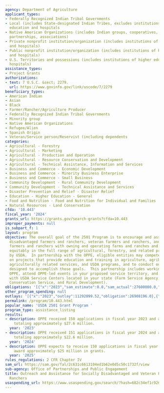 ```yaml
---
agency: Department of Agriculture
applicant_types:
- Federally Recognized Indian Tribal Governments
- Local (includes State-designated Indian Tribes, excludes institutions of higher
  education and hospitals
- Native American Organizations (includes Indian groups, cooperatives, corporations,
  partnerships, associations)
- Private nonprofit institution/organization (includes institutions of higher education
  and hospitals)
- Public nonprofit institution/organization (includes institutions of higher education
  and hospitals)
- U.S. Territories and possessions (includes institutions of higher education and
  hospitals)
assistance_types:
- Project Grants
authorizations:
- text: 7 U.S.C. &sect; 2279.
  url: https://www.govinfo.gov/link/uscode/7/2279
beneficiary_types:
- American Indian
- Asian
- Black
- Farmer/Rancher/Agriculture Producer
- Federally Recognized Indian Tribal Governments
- Minority group
- Native American Organizations
- Refugee/Alien
- Spanish Origin
- Veteran/Service person/Reservist (including dependents
categories:
- Agricultural - Forestry
- Agricultural - Marketing
- Agricultural - Production and Operation
- Agricultural - Resource Conservation and Development
- Agricultural - Technical Assistance, Information and Services
- Business and Commerce - Economic Development
- Business and Commerce - Minority Business Enterprise
- Business and Commerce - Small Business
- Community Development - Rural Community Development
- Community Development - Technical Assistance and Services
- Disaster Prevention and Relief - Disaster Relief
- Education - Higher Education - General
- Food and Nutrition - Food and Nutrition for Individual and Families
- Natural Resources - Land Conservation
cfda: '10.443'
fiscal_year: '2024'
grants_url: https://grants.gov/search-grants?cfda=10.443
improper_payments: null
is_subpart_f: 1
layout: program
objective: The overall goal of the 2501 Program is to encourage and assist socially
  disadvantaged farmers and ranchers, veteran farmers and ranchers, and beginning
  farmers and ranchers with owning and operating farms and ranches and in participating
  equitably in the full range of agricultural, forestry, and related programs offered
  by USDA.  In partnership with the OPPE, eligible entities may compete for funding
  on projects that provide education and training in agriculture, agribusiness, forestry,
  agriculturally related services, and USDA programs, and to conduct outreach initiatives
  designed to accomplish those goals.  This partnership includes working closely with
  OPPE, attend OPPE-led events in your proposed service territory, and collaborate
  with USDA Service Centers located in your state (Farm Service Agency, Natural Resources
  Conservation Service, and Rural Development).
obligations: '[{"x":"2023","sam_estimate":0.0,"sam_actual":27600000.0,"usa_spending_actual":27599302.94},{"x":"2024","sam_estimate":0.0,"sam_actual":22600000.0,"usa_spending_actual":21920524.31},{"x":"2025","sam_estimate":0.0,"sam_actual":25000000.0,"usa_spending_actual":750000.0}]'
other_program_spending: null
outlays: '[{"x":"2023","outlay":11292099.52,"obligation":26908196.0},{"x":"2024","outlay":2555148.62,"obligation":22675000.0},{"x":"2025","outlay":195571.62,"obligation":750000.0}]'
permalink: /program/10.443.html
popular_name: 'USDA 2501 Grant Program '
program_type: assistance_listing
results:
- description: OPPE received 150 applications in fiscal year 2023 and awarded 41 grants
    totaling approximately $27.6 million.
  year: '2023'
- description: OPPE received 151 applications in fiscal year 2024 and awarded 31 grants
    totaling approximately $22.6 million.
  year: '2024'
- description: OPPE expects to receive 150 applications in fiscal year 2025 and will
    award approximately $25 million in grants.
  year: '2025'
rules_regulations: 2 CFR Chapter IV
sam_url: https://sam.gov/fal/2c631c6613104ed1b62e0d5c50c1732f/view
sub-agency: Office of Partnerships and Public Engagement
title: Outreach and Assistance for Socially Disadvantaged and Veteran Farmers and
  Ranchers
usaspending_url: https://www.usaspending.gov/search/?hash=682c34ef1c9261ceb6b6a87108a72223
---
```

